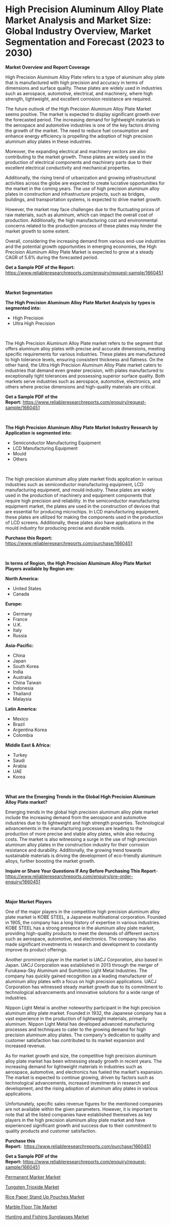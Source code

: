 <p><h1>High Precision Aluminum Alloy Plate Market Analysis and Market Size: Global Industry Overview, Market Segmentation and Forecast (2023 to 2030)</h1></p><p><strong>Market Overview and Report Coverage</strong></p>
<p><p>High Precision Aluminum Alloy Plate refers to a type of aluminum alloy plate that is manufactured with high precision and accuracy in terms of dimensions and surface quality. These plates are widely used in industries such as aerospace, automotive, electrical, and machinery, where high strength, lightweight, and excellent corrosion resistance are required.</p><p>The future outlook of the High Precision Aluminum Alloy Plate Market seems positive. The market is expected to display significant growth over the forecasted period. The increasing demand for lightweight materials in the aerospace and automotive industries is one of the key factors driving the growth of the market. The need to reduce fuel consumption and enhance energy efficiency is propelling the adoption of high precision aluminum alloy plates in these industries.</p><p>Moreover, the expanding electrical and machinery sectors are also contributing to the market growth. These plates are widely used in the production of electrical components and machinery parts due to their excellent electrical conductivity and mechanical properties.</p><p>Additionally, the rising trend of urbanization and growing infrastructural activities across the globe are expected to create lucrative opportunities for the market in the coming years. The use of high precision aluminum alloy plates in construction and infrastructure projects, such as bridges, buildings, and transportation systems, is expected to drive market growth.</p><p>However, the market may face challenges due to the fluctuating prices of raw materials, such as aluminum, which can impact the overall cost of production. Additionally, the high manufacturing cost and environmental concerns related to the production process of these plates may hinder the market growth to some extent.</p><p>Overall, considering the increasing demand from various end-use industries and the potential growth opportunities in emerging economies, the High Precision Aluminum Alloy Plate Market is expected to grow at a steady CAGR of 5.6% during the forecasted period.</p></p>
<p><strong>Get a Sample PDF of the Report:</strong> <a href="https://www.reliableresearchreports.com/enquiry/request-sample/1660451">https://www.reliableresearchreports.com/enquiry/request-sample/1660451</a></p>
<p>&nbsp;</p>
<p><strong>Market Segmentation</strong></p>
<p><strong>The High Precision Aluminum Alloy Plate Market Analysis by types is segmented into:</strong></p>
<p><ul><li>High Precision</li><li>Ultra High Precision</li></ul></p>
<p>&nbsp;</p>
<p><p>The High Precision Aluminum Alloy Plate market refers to the segment that offers aluminum alloy plates with precise and accurate dimensions, meeting specific requirements for various industries. These plates are manufactured to high tolerance levels, ensuring consistent thickness and flatness. On the other hand, the Ultra High Precision Aluminum Alloy Plate market caters to industries that demand even greater precision, with plates manufactured to exceptionally tight tolerances and possessing superior surface quality. Both markets serve industries such as aerospace, automotive, electronics, and others where precise dimensions and high-quality materials are critical.</p></p>
<p><strong>Get a Sample PDF of the Report:</strong>&nbsp;<a href="https://www.reliableresearchreports.com/enquiry/request-sample/1660451">https://www.reliableresearchreports.com/enquiry/request-sample/1660451</a></p>
<p>&nbsp;</p>
<p><strong>The High Precision Aluminum Alloy Plate Market Industry Research by Application is segmented into:</strong></p>
<p><ul><li>Semiconductor Manufacturing Equipment</li><li>LCD Manufacturing Equipment</li><li>Mould</li><li>Others</li></ul></p>
<p>&nbsp;</p>
<p><p>The high precision aluminum alloy plate market finds application in various industries such as semiconductor manufacturing equipment, LCD manufacturing equipment, and mould industry. These plates are widely used in the production of machinery and equipment components that require high precision and reliability. In the semiconductor manufacturing equipment market, the plates are used in the construction of devices that are essential for producing microchips. In LCD manufacturing equipment, these plates are utilized for making the components used in the production of LCD screens. Additionally, these plates also have applications in the mould industry for producing precise and durable molds.</p></p>
<p><strong>Purchase this Report:</strong>&nbsp; <a href="https://www.reliableresearchreports.com/purchase/1660451">https://www.reliableresearchreports.com/purchase/1660451</a></p>
<p>&nbsp;</p>
<p><strong>In terms of Region, the High Precision Aluminum Alloy Plate Market Players available by Region are:</strong></p>
<p>
    <p> <strong> North America: </strong>
        <ul>
            <li>United States</li>
            <li>Canada</li>
        </ul>
        </p> 
    <p> <strong> Europe: </strong>
        <ul>
            <li>Germany</li>
            <li>France</li>
            <li>U.K.</li>
            <li>Italy</li>
            <li>Russia</li>
        </ul>
        </p> 
    <p> <strong> Asia-Pacific: </strong>
        <ul>
            <li>China</li>
            <li>Japan</li>
            <li>South Korea</li>
            <li>India</li>
            <li>Australia</li>
            <li>China Taiwan</li>
            <li>Indonesia</li>
            <li>Thailand</li>
            <li>Malaysia</li>
        </ul>
        </p> 
    <p> <strong> Latin America: </strong>
        <ul>
            <li>Mexico</li>
            <li>Brazil</li>
            <li>Argentina Korea</li>
            <li>Colombia</li>
        </ul>
        </p> 
    <p> <strong> Middle East & Africa: </strong>
        <ul>
            <li>Turkey</li>
            <li>Saudi</li>
            <li>Arabia</li>
            <li>UAE</li>
            <li>Korea</li>
        </ul>
    </p>
    </p>
<p>&nbsp;</p>
<p><strong>What are the Emerging Trends in the Global High Precision Aluminum Alloy Plate market?</strong></p>
<p><p>Emerging trends in the global high precision aluminum alloy plate market include the increasing demand from the aerospace and automotive industries due to its lightweight and high strength properties. Technological advancements in the manufacturing processes are leading to the production of more precise and stable alloy plates, while also reducing costs. The market is also witnessing a surge in the use of high precision aluminum alloy plates in the construction industry for their corrosion resistance and durability. Additionally, the growing trend towards sustainable materials is driving the development of eco-friendly aluminum alloys, further boosting the market growth.</p></p>
<p><strong>Inquire or Share Your Questions If Any Before Purchasing This Report</strong>- <a href="https://www.reliableresearchreports.com/enquiry/pre-order-enquiry/1660451">https://www.reliableresearchreports.com/enquiry/pre-order-enquiry/1660451</a></p>
<p>&nbsp;</p>
<p><strong>Major Market Players</strong></p>
<p><p>One of the major players in the competitive high precision aluminum alloy plate market is KOBE STEEL, a Japanese multinational corporation. Founded in 1905, the company has a long history of expertise in various industries. KOBE STEEL has a strong presence in the aluminum alloy plate market, providing high-quality products to meet the demands of different sectors such as aerospace, automotive, and electronics. The company has also made significant investments in research and development to constantly improve its product offerings.</p><p>Another prominent player in the market is UACJ Corporation, also based in Japan. UACJ Corporation was established in 2013 through the merger of Furukawa-Sky Aluminum and Sumitomo Light Metal Industries. The company has quickly gained recognition as a leading manufacturer of aluminum alloy plates with a focus on high precision applications. UACJ Corporation has witnessed steady market growth due to its commitment to technological advancements and innovative solutions for a wide range of industries.</p><p>Nippon Light Metal is another noteworthy participant in the high precision aluminum alloy plate market. Founded in 1932, the Japanese company has a vast experience in the production of lightweight materials, primarily aluminum. Nippon Light Metal has developed advanced manufacturing processes and techniques to cater to the growing demand for high precision aluminum alloy plates. The company's dedication to quality and customer satisfaction has contributed to its market expansion and increased revenue.</p><p>As for market growth and size, the competitive high precision aluminum alloy plate market has been witnessing steady growth in recent years. The increasing demand for lightweight materials in industries such as aerospace, automotive, and electronics has fueled the market's expansion. The market is expected to continue growing, driven by factors such as technological advancements, increased investments in research and development, and the rising adoption of aluminum alloy plates in various applications.</p><p>Unfortunately, specific sales revenue figures for the mentioned companies are not available within the given parameters. However, it is important to note that all the listed companies have established themselves as key players in the high precision aluminum alloy plate market and have experienced significant growth and success due to their commitment to quality products and customer satisfaction.</p></p>
<p><strong>Purchase this Report:</strong>&nbsp;&nbsp;<a href="https://www.reliableresearchreports.com/purchase/1660451">https://www.reliableresearchreports.com/purchase/1660451</a></p>
<p></p>
<p><strong>Get a Sample PDF of the Report:</strong>&nbsp;<a href="https://www.reliableresearchreports.com/enquiry/request-sample/1660451">https://www.reliableresearchreports.com/enquiry/request-sample/1660451</a></p>
<p><p><a href="https://www.linkedin.com/pulse/permanent-marker-market-size-growth-forecast-from-frcge/">Permanent Marker Market</a></p><p><a href="https://medium.com/@russpollich/tungsten-trioxide-market-size-market-outlook-and-market-forecast-2023-to-2030-29ce03e98725">Tungsten Trioxide Market</a></p><p><a href="https://www.linkedin.com/pulse/rice-paper-stand-up-pouches-market-size-2023-2030-global-nkpje/">Rice Paper Stand Up Pouches Market</a></p><p><a href="https://medium.com/@siennaferry2023/marble-floor-tile-market-analysis-and-sze-forecasted-for-period-from-2023-to-2030-cbd9be2937de">Marble Floor Tile Market</a></p><p><a href="https://www.linkedin.com/pulse/hunting-fishing-sunglasses-market-size-growth-forecast-from-lunke/">Hunting and Fishing Sunglasses Market</a></p></p>